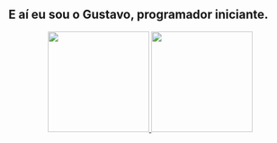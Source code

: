 ## E aí eu sou o Gustavo, programador iniciante.
<div align="center">
  <a href="https://github.com/geesyy">
  <img height="180em" src="https://github-readme-stats.vercel.app/api?username=geesyy&show_icons=true&theme=merko&include_all_commits=true&count_private=true"/>
  <img height="180em" src="https://github-readme-stats.vercel.app/api/top-langs/?username=geesyy&layout=compact&langs_count=7&theme=dracula"/>
</div>

